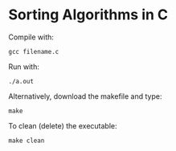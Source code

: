 # Sorting Algorithms in C  

Compile with:  
```
gcc filename.c
```  

Run with:  
```
./a.out
```  

Alternatively, download the makefile and type:  
```
make 
```  

To clean (delete) the executable:  
```
make clean
```
